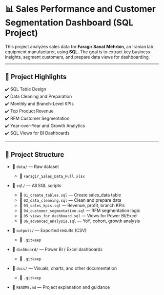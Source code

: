 # 📊 Sales Performance and Customer Segmentation Dashboard (SQL Project)

This project analyzes sales data for **Faragir Sanat Mehrbin**, an Iranian lab equipment manufacturer, using **SQL**. The goal is to extract key business insights, segment customers, and prepare data views for dashboarding.

---

## 🚀 Project Highlights

✔️ SQL Table Design  
✔️ Data Cleaning and Preparation  
✔️ Monthly and Branch-Level KPIs  
✔️ Top Product Revenue  
✔️ RFM Customer Segmentation  
✔️ Year-over-Year and Growth Analytics  
✔️ SQL Views for BI Dashboards

---

## 📁 Project Structure

- 📂 `data/` — Raw dataset  
  - 📄 `Faragir_Sales_Data_Full.xlsx`

- 📂 `sql/` — All SQL scripts  
  - 📜 `01_create_tables.sql` — Create sales_data table  
  - 📜 `02_data_cleaning.sql` — Clean and prepare data  
  - 📜 `03_sales_kpis.sql` — Revenue, profit, branch KPIs  
  - 📜 `04_customer_segmentation.sql` — RFM segmentation logic  
  - 📜 `05_views_for_dashboard.sql` — Views for Power BI/Excel  
  - 📜 `06_advanced_analysis.sql` — YoY, cohort, growth analysis  

- 📂 `outputs/` — Exported results (CSV)  
  - 📄 `.gitkeep`

- 📂 `dashboard/` — Power BI / Excel dashboards  
  - 📄 `.gitkeep`

- 📂 `docs/` — Visuals, charts, and other documentation  
  - 📄 `.gitkeep`

- 📘 `README.md` — Project explanation and guidance
